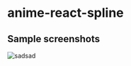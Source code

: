 # anime-react-spline
 
## Sample screenshots
![sadsad](https://user-images.githubusercontent.com/74764886/202084519-1af92342-0642-4859-afef-dc330a67d531.jpg)
